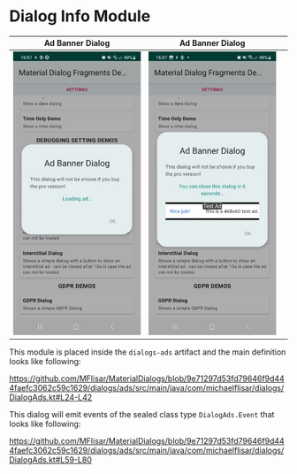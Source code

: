 # Dialog Info Module

| Ad Banner Dialog | Ad Banner Dialog |  |
| :---: | :---: | :---: |
| ![Dialog](../images/dialog_ads1.jpg?raw=true "Dialog") | ![Dialog](../images/dialog_ads2.jpg?raw=true "Dialog") |  |

This module is placed inside the `dialogs-ads` artifact and the main definition looks like following:

https://github.com/MFlisar/MaterialDialogs/blob/9e71297d53fd79646f9d444faefc3062c59c1629/dialogs/ads/src/main/java/com/michaelflisar/dialogs/DialogAds.kt#L24-L42

This dialog will emit events of the sealed class type `DialogAds.Event` that looks like following:

https://github.com/MFlisar/MaterialDialogs/blob/9e71297d53fd79646f9d444faefc3062c59c1629/dialogs/ads/src/main/java/com/michaelflisar/dialogs/DialogAds.kt#L59-L80

